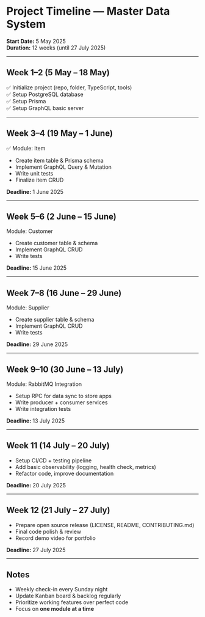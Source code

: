 # Project Timeline — Master Data System

**Start Date:** 5 May 2025  
**Duration:** 12 weeks (until 27 July 2025)

---

## Week 1–2 (5 May – 18 May)
✅ Initialize project (repo, folder, TypeScript, tools)  
✅ Setup PostgreSQL database  
✅ Setup Prisma  
✅ Setup GraphQL basic server

---

## Week 3–4 (19 May – 1 June)
✅ Module: Item  
- Create item table & Prisma schema  
- Implement GraphQL Query & Mutation  
- Write unit tests  
- Finalize item CRUD

**Deadline:** 1 June 2025

---

## Week 5–6 (2 June – 15 June)
Module: Customer  
- Create customer table & schema  
- Implement GraphQL CRUD  
- Write tests

**Deadline:** 15 June 2025

---

## Week 7–8 (16 June – 29 June)
Module: Supplier  
- Create supplier table & schema  
- Implement GraphQL CRUD  
- Write tests

**Deadline:** 29 June 2025

---

## Week 9–10 (30 June – 13 July)
Module: RabbitMQ Integration  
- Setup RPC for data sync to store apps  
- Write producer + consumer services  
- Write integration tests

**Deadline:** 13 July 2025

---

## Week 11 (14 July – 20 July)
- Setup CI/CD + testing pipeline  
- Add basic observability (logging, health check, metrics)  
- Refactor code, improve documentation

**Deadline:** 20 July 2025

---

## Week 12 (21 July – 27 July)
- Prepare open source release (LICENSE, README, CONTRIBUTING.md)  
- Final code polish & review  
- Record demo video for portfolio

**Deadline:** 27 July 2025

---

## Notes
- Weekly check-in every Sunday night  
- Update Kanban board & backlog regularly  
- Prioritize working features over perfect code  
- Focus on **one module at a time**